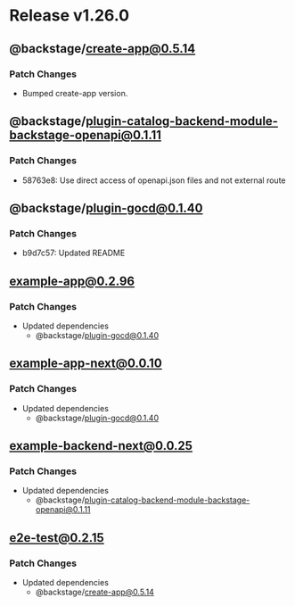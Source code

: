 # Release v1.26.0

## @backstage/create-app@0.5.14

### Patch Changes

- Bumped create-app version.

## @backstage/plugin-catalog-backend-module-backstage-openapi@0.1.11

### Patch Changes

- 58763e8: Use direct access of openapi.json files and not external route

## @backstage/plugin-gocd@0.1.40

### Patch Changes

- b9d7c57: Updated README

## example-app@0.2.96

### Patch Changes

- Updated dependencies
  - @backstage/plugin-gocd@0.1.40

## example-app-next@0.0.10

### Patch Changes

- Updated dependencies
  - @backstage/plugin-gocd@0.1.40

## example-backend-next@0.0.25

### Patch Changes

- Updated dependencies
  - @backstage/plugin-catalog-backend-module-backstage-openapi@0.1.11

## e2e-test@0.2.15

### Patch Changes

- Updated dependencies
  - @backstage/create-app@0.5.14
